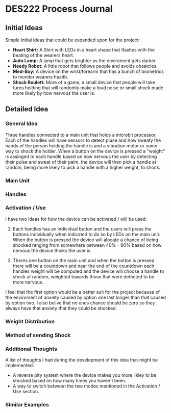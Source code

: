 # DES222 Process Journal

## Initial Ideas
Simple initial ideas that could be expanded upon for the project:

- **Heart Shirt:** A Shirt with LEDs in a heart shape that flashes with the beating of the wearers heart.
- **Auto Lamp:** A lamp that gets brighter as the enviroment gets darker
- **Needy Robot:** A little robot that follows people and avoids obsatcles.
- **Med-Boy:** A device on the wrist/forearm that has a bunch of biometrics to monitor wearers health.
- **Shock Roulett:** More of a game, a small device that people will take turns holding that will randomly make a loud noise or small shock made more likely by how nervous the user is.

## Detailed Idea

### General Idea
Three handles connected to a main unit that holds a microbit processor. Each of the handles will have sensors to detect pluse and how sweaty the hands of the person holding the handle is and a vibration motor or some way to shock the holder. When a button on the device is pressed a "weight" is assinged to each handle based on how nervous the user by detecting their pulse and sweat of their palm. the device will then pick a handle at random, being more likely to pick a handle with a higher weight, to shock.

### Main Unit


### Handles


### Activation / Use
I have two ideas for how the device can be activated / will be used:

1. Each handles has an individual button and the users will press the buttons individually when indicated to do so by LEDs on the main unit. When the button is pressed the device will alocate a chance of being shocked ranging from somewhere between 40% - 90% based on how nervous the device thinks the user is.

2. Theres one button on the main unit and when the button is pressed there will be a countdown and near the end of the countdown each handles weight will be computed and the device will choose a handle to shock at random, weighted towards those that were detected to be more nervous.

I feel that the first option would be a better suit for the project because of the enviroment of anxiety caused by option one last longer than that caused by option two. I also belive that no ones chance should be zero so they always have that anxiety that they could be shocked.

### Weight Distribution


### Method of sending Shock


### Additional Thoughts
A list of thoughts I had during the development of this idea that might be implemented:
- A reverse pity system where the device makes you more likley to be shocked based on how many times you haven't been.
- A way to switch between the two modes mentioned in the Activation / Use section.

### Similar Examples

<!-- ## Image
![MTG Card ScreenShot](Images\Screenshot-2025-07-29-114042.png) -->

